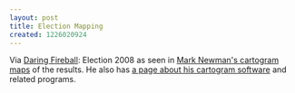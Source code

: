 ```yaml
---
layout: post
title: Election Mapping
created: 1226020924
---
```

Via [Daring Fireball](http://daringfireball.net/linked/2008/11/06/newman-maps):  Election 2008 as seen in [Mark Newman's cartogram maps](http://www-personal.umich.edu/~mejn/election/2008/) of the results.  He also has [a page about his cartogram software](http://www-personal.umich.edu/~mejn/cart/) and related programs.

